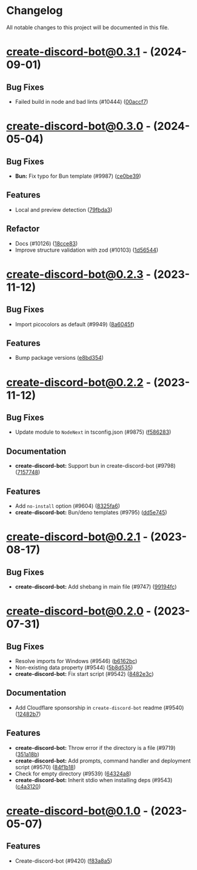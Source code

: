 # Changelog

All notable changes to this project will be documented in this file.

# [create-discord-bot@0.3.1](https://github.com/discordjs/discord.js/compare/create-discord-bot@0.3.0...create-discord-bot@0.3.1) - (2024-09-01)

## Bug Fixes

- Failed build in node and bad lints (#10444) ([00accf7](https://github.com/discordjs/discord.js/commit/00accf74708b4ce8a032907005ae81460b79a988))

# [create-discord-bot@0.3.0](https://github.com/discordjs/discord.js/compare/create-discord-bot@0.2.3...create-discord-bot@0.3.0) - (2024-05-04)

## Bug Fixes

- **Bun:** Fix typo for Bun template (#9987) ([ce0be39](https://github.com/discordjs/discord.js/commit/ce0be392d818b13ba5a081811519b559202cdba8))

## Features

- Local and preview detection ([79fbda3](https://github.com/discordjs/discord.js/commit/79fbda3aac6d4f0f8bfb193e797d09cbe331d315))

## Refactor

- Docs (#10126) ([18cce83](https://github.com/discordjs/discord.js/commit/18cce83d80598c430218775c53441b6b2ecdc776))
- Improve structure validation with zod (#10103) ([1d56544](https://github.com/discordjs/discord.js/commit/1d565443b0edc46d785f1993d743f683f19bcbb4))

# [create-discord-bot@0.2.3](https://github.com/discordjs/discord.js/compare/create-discord-bot/0.2.2...create-discord-bot/0.2.3) - (2023-11-12)

## Bug Fixes

- Import picocolors as default (#9949) ([8a6045f](https://github.com/discordjs/discord.js/commit/8a6045f6003971dbf64c8576f08631751b982ae4))

## Features

- Bump package versions ([e8bd354](https://github.com/discordjs/discord.js/commit/e8bd35405239616b12cb5f09eb983f5251298aca))

# [create-discord-bot@0.2.2](https://github.com/discordjs/discord.js/compare/create-discord-bot@0.2.1...create-discord-bot@0.2.2) - (2023-11-12)

## Bug Fixes

- Update module to `NodeNext` in tsconfig.json (#9875) ([f586283](https://github.com/discordjs/discord.js/commit/f58628385cf9df2afc5f543141ed76fbba74aa22))

## Documentation

- **create-discord-bot:** Support bun in create-discord-bot (#9798) ([7157748](https://github.com/discordjs/discord.js/commit/7157748fe3a69265896adf0450cd3f37acbcf97b))

## Features

- Add `no-install` option (#9604) ([8325fa6](https://github.com/discordjs/discord.js/commit/8325fa65409c157da3448da40669c92c636b3f14))
- **create-discord-bot:** Bun/deno templates (#9795) ([dd5e745](https://github.com/discordjs/discord.js/commit/dd5e7453e89ae918b94de1c13ce53c7cfd373721))

# [create-discord-bot@0.2.1](https://github.com/discordjs/discord.js/compare/create-discord-bot@0.2.0...create-discord-bot@0.2.1) - (2023-08-17)

## Bug Fixes

- **create-discord-bot:** Add shebang in main file (#9747) ([99194fc](https://github.com/discordjs/discord.js/commit/99194fc2703988693264ef4a7c2d7bb040c39fa8))

# [create-discord-bot@0.2.0](https://github.com/discordjs/discord.js/compare/create-discord-bot@0.1.0...create-discord-bot@0.2.0) - (2023-07-31)

## Bug Fixes

- Resolve imports for Windows (#9546) ([b6162bc](https://github.com/discordjs/discord.js/commit/b6162bc5b582089a9405d29f6825d9748180f66a))
- Non-existing data property (#9544) ([5b8d535](https://github.com/discordjs/discord.js/commit/5b8d535fd633ff25dd801f35e13b4cb169cc42ac))
- **create-discord-bot:** Fix start script (#9542) ([8482e3c](https://github.com/discordjs/discord.js/commit/8482e3c95dd5ca086805e756afdcf787e3fea1f9))

## Documentation

- Add Cloudflare sponsorship in `create-discord-bot` readme (#9540) ([12482b7](https://github.com/discordjs/discord.js/commit/12482b70ed4bfadf26720f9b2ed9d7bf7ccc39b8))

## Features

- **create-discord-bot:** Throw error if the directory is a file (#9719) ([351a18b](https://github.com/discordjs/discord.js/commit/351a18bc35da7765d281e419b646ef734a315bdf))
- **create-discord-bot:** Add prompts, command handler and deployment script (#9570) ([84f1b18](https://github.com/discordjs/discord.js/commit/84f1b1890de5add805bef1a030b0ade3c6aca213))
- Check for empty directory (#9539) ([64324a8](https://github.com/discordjs/discord.js/commit/64324a8be13dc2b766636a1042ae13d3d52a5c79))
- **create-discord-bot:** Inherit stdio when installing deps (#9543) ([c4a3120](https://github.com/discordjs/discord.js/commit/c4a3120354ea3930e010ba011216e42311e29cdb))

# [create-discord-bot@0.1.0](https://github.com/discordjs/discord.js/tree/create-discord-bot@0.1.0) - (2023-05-07)

## Features

- Create-discord-bot (#9420) ([f83a8a5](https://github.com/discordjs/discord.js/commit/f83a8a58c99532131848f9d89cec58ae5cd5d138))
